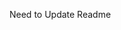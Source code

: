 <!-- # A Complaint Management System App made for MAD Club TSEC 

> The project was made as a task for MAD Club TSEC Membership Team

## Quick Start

```bash
# Clone the repository
git clone https://github.com/KavishShah09/Issue-Logger.git
```

## Available Scripts

In the project directory, you can run:

### `python app.y`

Runs the app in the development mode.<br />
Open [http://localhost:5000](http://localhost:5000) to view it in the browser.

## App Info

### Author [Kavish Shah](http://www.linkedin.com/in/kavish-shah-501b32192)

### Version 1.0.0 -->
Need to Update Readme